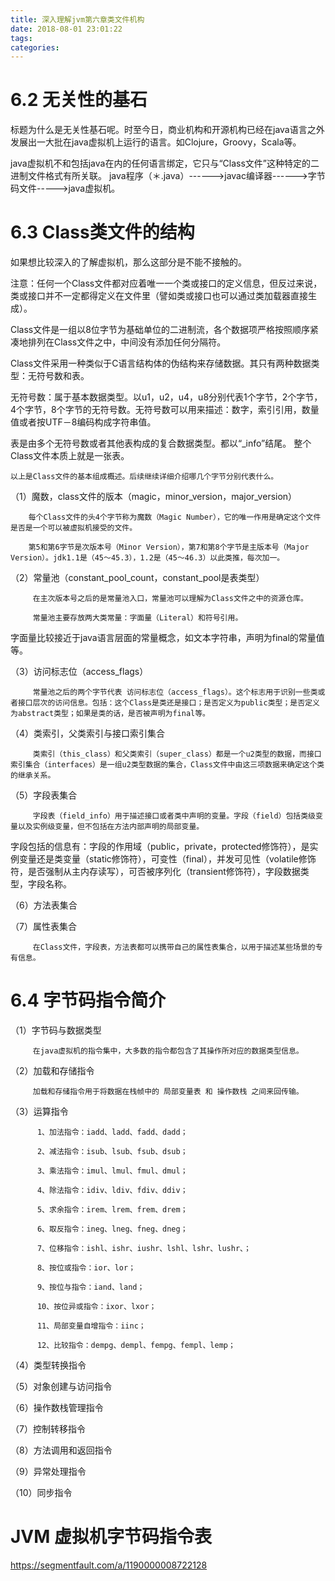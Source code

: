 ```yaml
---
title: 深入理解jvm第六章类文件机构
date: 2018-08-01 23:01:22
tags:
categories:
---
```

# 6.2  无关性的基石

   标题为什么是无关性基石呢。时至今日，商业机构和开源机构已经在java语言之外发展出一大批在java虚拟机上运行的语言。如Clojure，Groovy，Scala等。

   java虚拟机不和包括java在内的任何语言绑定，它只与“Class文件”这种特定的二进制文件格式有所关联。  java程序（＊.java）------>javac编译器------>字节码文件----->java虚拟机。

# 6.3  Class类文件的结构

   如果想比较深入的了解虚拟机，那么这部分是不能不接触的。

   注意：任何一个Class文件都对应着唯一一个类或接口的定义信息，但反过来说，类或接口并不一定都得定义在文件里（譬如类或接口也可以通过类加载器直接生成）。

  Class文件是一组以8位字节为基础单位的二进制流，各个数据项严格按照顺序紧凑地排列在Class文件之中，中间没有添加任何分隔符。

  Class文件采用一种类似于C语言结构体的伪结构来存储数据。其只有两种数据类型：无符号数和表。

  无符号数：属于基本数据类型。以u1，u2，u4，u8分别代表1个字节，2个字节，4个字节，8个字节的无符号数。无符号数可以用来描述：数字，索引引用，数量值或者按UTF－8编码构成字符串值。

  表是由多个无符号数或者其他表构成的复合数据类型。都以“_info”结尾。 整个Class文件本质上就是一张表。

  

    以上是Class文件的基本组成概述。后续继续详细介绍哪几个字节分别代表什么。

 

（1）魔数，class文件的版本（magic，minor_version，major_version）

        每个Class文件的头4个字节称为魔数（Magic Number），它的唯一作用是确定这个文件是否是一个可以被虚拟机接受的文件。

        第5和第6字节是次版本号（Minor Version），第7和第8个字节是主版本号（Major Version）。jdk1.1是（45～45.3），1.2是（45～46.3）以此类推，每次加一。

（2）常量池（constant_pool_count，constant_pool是表类型）

         在主次版本号之后的是常量池入口，常量池可以理解为Class文件之中的资源仓库。

         常量池主要存放两大类常量：字面量（Literal）和符号引用。

 字面量比较接近于java语言层面的常量概念，如文本字符串，声明为final的常量值等。

（3）访问标志位（access_flags）

         常量池之后的两个字节代表 访问标志位（access_flags）。这个标志用于识别一些类或者接口层次的访问信息。包括：这个Class是类还是接口；是否定义为public类型；是否定义为abstract类型；如果是类的话，是否被声明为final等。

（4）类索引，父类索引与接口索引集合

         类索引（this_class）和父类索引（super_class）都是一个u2类型的数据，而接口索引集合（interfaces）是一组u2类型数据的集合，Class文件中由这三项数据来确定这个类的继承关系。

（5）字段表集合

         字段表（field_info）用于描述接口或者类中声明的变量。字段（field）包括类级变量以及实例级变量，但不包括在方法内部声明的局部变量。

字段包括的信息有：字段的作用域（public，private，protected修饰符），是实例变量还是类变量（static修饰符），可变性（final），并发可见性（volatile修饰符，是否强制从主内存读写），可否被序列化（transient修饰符），字段数据类型，字段名称。

（6）方法表集合

（7）属性表集合

         在Class文件，字段表，方法表都可以携带自己的属性表集合，以用于描述某些场景的专有信息。

# 6.4 字节码指令简介

  （1）字节码与数据类型

         在java虚拟机的指令集中，大多数的指令都包含了其操作所对应的数据类型信息。

  （2）加载和存储指令

         加载和存储指令用于将数据在栈帧中的 局部变量表 和 操作数栈 之间来回传输。

  （3）运算指令
```
      1、加法指令：iadd、ladd、fadd、dadd；
      
      2、减法指令：isub、lsub、fsub、dsub；

      3、乘法指令：imul、lmul、fmul、dmul；

      4、除法指令：idiv、ldiv、fdiv、ddiv；

      5、求余指令：irem、lrem、frem、drem；

      6、取反指令：ineg、lneg、fneg、dneg；

      7、位移指令：ishl、ishr、iushr、lshl、lshr、lushr、；

      8、按位或指令：ior、lor；

      9、按位与指令：iand、land；

      10、按位异或指令：ixor、lxor；

      11、局部变量自增指令：iinc；

      12、比较指令：dempg、dempl、fempg、fempl、lemp；
```
  （4）类型转换指令

  （5）对象创建与访问指令

  （6）操作数栈管理指令

  （7）控制转移指令

  （8）方法调用和返回指令

  （9）异常处理指令

  （10）同步指令


# JVM 虚拟机字节码指令表
https://segmentfault.com/a/1190000008722128
